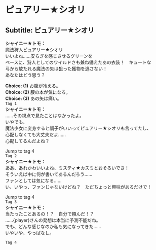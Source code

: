 # ピュアリー★シオリ

  
## Subtitle: ピュアリー★シオリ
  
**シャイニー★トモ：**  
魔法狩人ピュアリー★シオリ  
いいよね……安らぎを感じさせるグリーンを  
ベースに、狩人としてのワイルドさも兼ね備えたあの衣装！　キュートな  
弓から放たれる魔法の矢は狙った獲物を逃さない！  
あなたはどう思う？  
  
**Choice: (1)**  お腹が冷える。  
**Choice: (2)**  腰の本が気になる。  
**Choice: (3)**  あの矢は痛い。  
`Tag 1`  
**シャイニー★トモ：**  
……その視点で見たことはなかったよ。  
いやでも、  
魔法少女に変身すると調子がいいってピュアリー★シオリも言ってたし、  
心配しなくても大丈夫だよ……  
心配してるんだよね？  
  
Jump to tag 4  
`Tag 2`  
**シャイニー★トモ：**  
ああ、あれかわいいよね、ミスティ★カスミとおそろいでさ！  
そういえば中に何が書いてあるんだろう……  
ファンとしては気になる……  
い、いやっ、ファンじゃないけどね？　ただちょっと興味があるだけで！  
  
Jump to tag 4  
`Tag 3`  
**シャイニー★トモ：**  
当たったことあるの！？　自分で頼んだ！？  
……{player}さんの発想は本当に予測不能だね。  
でも、どんな感じなのか私も気になってきた……  
いやいや、やっぱなし。  
  
`Tag 4`  
